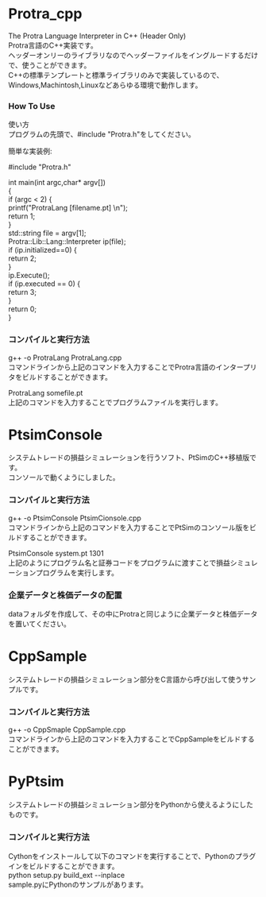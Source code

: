 # Protra_cpp
The Protra Language Interpreter in C++ (Header Only)   
Protra言語のC++実装です。  
ヘッダーオンリーのライブラリなのでヘッダーファイルをイングルードするだけで、使うことができます。  
C++の標準テンプレートと標準ライブラリのみで実装しているので、Windows,Machintosh,Linuxなどあらゆる環境で動作します。  
  
  
### How To Use
使い方  
プログラムの先頭で、#include "Protra.h"をしてください。  
  
簡単な実装例:  
  
#include "Protra.h"  
  
int main(int argc,char* argv[])  
{  
	if (argc < 2) {  
		printf("ProtraLang [filename.pt]  \n");  
		return 1;  
	}  
	std::string file = argv[1];  
	Protra::Lib::Lang::Interpreter ip(file);  
	if (ip.initialized==0) {  
		return 2;  
	}  
	ip.Execute();  
	if (ip.executed == 0) {  
		return 3;  
	}  
	return 0;  
}  
  
  
### コンパイルと実行方法
g++ -o ProtraLang ProtraLang.cpp  
コマンドラインから上記のコマンドを入力することでProtra言語のインタープリタをビルドすることができます。  
  
  
ProtraLang somefile.pt  
上記のコマンドを入力することでプログラムファイルを実行します。  
  
  
# PtsimConsole
システムトレードの損益シミュレーションを行うソフト、PtSimのC++移植版です。  
コンソールで動くようにしました。  
  
  
### コンパイルと実行方法
g++ -o PtsimConsole PtsimCionsole.cpp  
コマンドラインから上記のコマンドを入力することでPtSimのコンソール版をビルドすることができます。  
  
PtsimConsole system.pt 1301  
上記のようにプログラム名と証券コードをプログラムに渡すことで損益シミュレーションプログラムを実行します。  
  
  
### 企業データと株価データの配置
dataフォルダを作成して、その中にProtraと同じように企業データと株価データを置いてください。  
  
  
# CppSample
システムトレードの損益シミュレーション部分をC言語から呼び出して使うサンプルです。  
  
  
### コンパイルと実行方法
g++ -o CppSmaple CppSample.cpp  
コマンドラインから上記のコマンドを入力することでCppSampleをビルドすることができます。  
  
  
# PyPtsim
システムトレードの損益シミュレーション部分をPythonから使えるようにしたものです。  
  
  
### コンパイルと実行方法
Cythonをインストールして以下のコマンドを実行することで、Pythonのプラグインをビルドすることができます。  
python setup.py build_ext --inplace  
sample.pyにPythonのサンプルがあります。  

  
